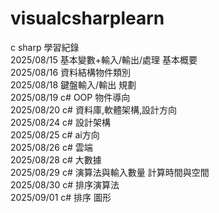 # visualcsharplearn  
 c sharp  學習紀錄  
 2025/08/15 基本變數+輸入/輸出/處理  基本概要  
 2025/08/16 資料結構物件類別  
 2025/08/18 鍵盤輸入/輸出 規劃  
 2025/08/19 c# OOP 物件導向  
 2025/08/20 c# 資料庫,軟體架構,設計方向  
 2025/08/24 c# 設計架構  
 2025/08/25 c# ai方向  
 2025/08/26 c# 雲端  
 2025/08/28 c# 大數據  
 2025/08/29 c# 演算法與輸入數量 計算時間與空間  
 2025/08/30 c# 排序演算法  
 2025/09/01 c# 排序 圖形  
